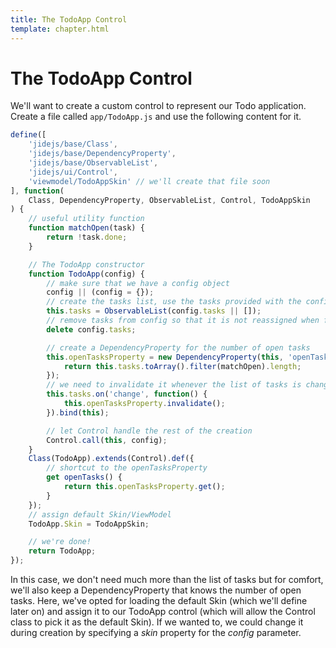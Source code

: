 ```yaml
---
title: The TodoApp Control
template: chapter.html
---
```


# The TodoApp Control

We'll want to create a custom control to represent our Todo application. Create a file called `app/TodoApp.js`
and use the following content for it.

```javascript
define([
    'jidejs/base/Class',
    'jidejs/base/DependencyProperty',
    'jidejs/base/ObservableList',
    'jidejs/ui/Control',
    'viewmodel/TodoAppSkin' // we'll create that file soon
], function(
    Class, DependencyProperty, ObservableList, Control, TodoAppSkin
) {
    // useful utility function
    function matchOpen(task) {
        return !task.done;
    }

    // The TodoApp constructor
    function TodoApp(config) {
        // make sure that we have a config object
        config || (config = {});
        // create the tasks list, use the tasks provided with the config or create an empty list for them
        this.tasks = ObservableList(config.tasks || []);
        // remove tasks from config so that it is not reassigned when forwarding its creation to Control
        delete config.tasks;

        // create a DependencyProperty for the number of open tasks
        this.openTasksProperty = new DependencyProperty(this, 'openTasks', function() {
            return this.tasks.toArray().filter(matchOpen).length;
        });
        // we need to invalidate it whenever the list of tasks is changed
        this.tasks.on('change', function() {
            this.openTasksProperty.invalidate();
        }).bind(this);

        // let Control handle the rest of the creation
        Control.call(this, config);
    }
    Class(TodoApp).extends(Control).def({
        // shortcut to the openTasksProperty
        get openTasks() {
            return this.openTasksProperty.get();
        }
    });
    // assign default Skin/ViewModel
    TodoApp.Skin = TodoAppSkin;

    // we're done!
    return TodoApp;
});
```

In this case, we don't need much more than the list of tasks but for comfort, we'll also keep a DependencyProperty that
knows the number of open tasks. Here, we've opted for loading the default Skin (which we'll define later on) and assign
it to our TodoApp control (which will allow the Control class to pick it as the default Skin). If we wanted to, we could
change it during creation by specifying a _skin_ property for the _config_ parameter.